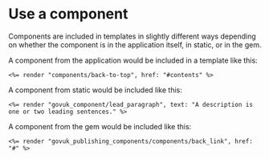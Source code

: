 # Use a component

Components are included in templates in slightly different ways depending on whether the component is in the application itself, in static, or in the gem.

A component from the application would be included in a template like this:

```erb
<%= render "components/back-to-top", href: "#contents" %>
```

A component from static would be included like this:

```erb
<%= render "govuk_component/lead_paragraph", text: "A description is one or two leading sentences." %>
```

A component from the gem would be included like this:

```erb
<%= render "govuk_publishing_components/components/back_link", href: "#" %>
```
